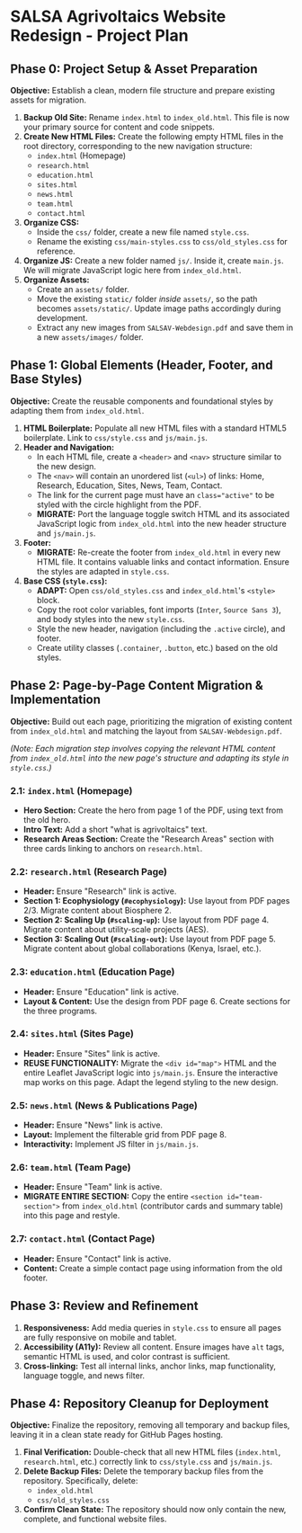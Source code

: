 # SALSA Agrivoltaics Website Redesign - Project Plan

## Phase 0: Project Setup & Asset Preparation

**Objective:** Establish a clean, modern file structure and prepare existing assets for migration.

1.  **Backup Old Site:** Rename `index.html` to `index_old.html`. This file is now your primary source for content and code snippets.
2.  **Create New HTML Files:** Create the following empty HTML files in the root directory, corresponding to the new navigation structure:
    -   `index.html` (Homepage)
    -   `research.html`
    -   `education.html`
    -   `sites.html`
    -   `news.html`
    -   `team.html`
    -   `contact.html`
3.  **Organize CSS:**
    -   Inside the `css/` folder, create a new file named `style.css`.
    -   Rename the existing `css/main-styles.css` to `css/old_styles.css` for reference.
4.  **Organize JS:** Create a new folder named `js/`. Inside it, create `main.js`. We will migrate JavaScript logic here from `index_old.html`.
5.  **Organize Assets:**
    -   Create an `assets/` folder.
    -   Move the existing `static/` folder *inside* `assets/`, so the path becomes `assets/static/`. Update image paths accordingly during development.
    -   Extract any new images from `SALSAV-Webdesign.pdf` and save them in a new `assets/images/` folder.

## Phase 1: Global Elements (Header, Footer, and Base Styles)

**Objective:** Create the reusable components and foundational styles by adapting them from `index_old.html`.

1.  **HTML Boilerplate:** Populate all new HTML files with a standard HTML5 boilerplate. Link to `css/style.css` and `js/main.js`.
2.  **Header and Navigation:**
    -   In each HTML file, create a `<header>` and `<nav>` structure similar to the new design.
    -   The `<nav>` will contain an unordered list (`<ul>`) of links: Home, Research, Education, Sites, News, Team, Contact.
    -   The link for the current page must have an `class="active"` to be styled with the circle highlight from the PDF.
    -   **MIGRATE:** Port the language toggle switch HTML and its associated JavaScript logic from `index_old.html` into the new header structure and `js/main.js`.
3.  **Footer:**
    -   **MIGRATE:** Re-create the footer from `index_old.html` in every new HTML file. It contains valuable links and contact information. Ensure the styles are adapted in `style.css`.
4.  **Base CSS (`style.css`):**
    -   **ADAPT:** Open `css/old_styles.css` and `index_old.html`'s `<style>` block.
    -   Copy the root color variables, font imports (`Inter`, `Source Sans 3`), and body styles into the new `style.css`.
    -   Style the new header, navigation (including the `.active` circle), and footer.
    -   Create utility classes (`.container`, `.button`, etc.) based on the old styles.

## Phase 2: Page-by-Page Content Migration & Implementation

**Objective:** Build out each page, prioritizing the migration of existing content from `index_old.html` and matching the layout from `SALSAV-Webdesign.pdf`.

*(Note: Each migration step involves copying the relevant HTML content from `index_old.html` into the new page's structure and adapting its style in `style.css`.)*

### 2.1: `index.html` (Homepage)
-   **Hero Section:** Create the hero from page 1 of the PDF, using text from the old hero.
-   **Intro Text:** Add a short "what is agrivoltaics" text.
-   **Research Areas Section:** Create the "Research Areas" section with three cards linking to anchors on `research.html`.

### 2.2: `research.html` (Research Page)
-   **Header:** Ensure "Research" link is active.
-   **Section 1: Ecophysiology (`#ecophysiology`):** Use layout from PDF pages 2/3. Migrate content about Biosphere 2.
-   **Section 2: Scaling Up (`#scaling-up`):** Use layout from PDF page 4. Migrate content about utility-scale projects (AES).
-   **Section 3: Scaling Out (`#scaling-out`):** Use layout from PDF page 5. Migrate content about global collaborations (Kenya, Israel, etc.).

### 2.3: `education.html` (Education Page)
-   **Header:** Ensure "Education" link is active.
-   **Layout & Content:** Use the design from PDF page 6. Create sections for the three programs.

### 2.4: `sites.html` (Sites Page)
-   **Header:** Ensure "Sites" link is active.
-   **REUSE FUNCTIONALITY:** Migrate the `<div id="map">` HTML and the entire Leaflet JavaScript logic into `js/main.js`. Ensure the interactive map works on this page. Adapt the legend styling to the new design.

### 2.5: `news.html` (News & Publications Page)
-   **Header:** Ensure "News" link is active.
-   **Layout:** Implement the filterable grid from PDF page 8.
-   **Interactivity:** Implement JS filter in `js/main.js`.

### 2.6: `team.html` (Team Page)
-   **Header:** Ensure "Team" link is active.
-   **MIGRATE ENTIRE SECTION:** Copy the entire `<section id="team-section">` from `index_old.html` (contributor cards and summary table) into this page and restyle.

### 2.7: `contact.html` (Contact Page)
-   **Header:** Ensure "Contact" link is active.
-   **Content:** Create a simple contact page using information from the old footer.

## Phase 3: Review and Refinement

1.  **Responsiveness:** Add media queries in `style.css` to ensure all pages are fully responsive on mobile and tablet.
2.  **Accessibility (A11y):** Review all content. Ensure images have `alt` tags, semantic HTML is used, and color contrast is sufficient.
3.  **Cross-linking:** Test all internal links, anchor links, map functionality, language toggle, and news filter.

## Phase 4: Repository Cleanup for Deployment

**Objective:** Finalize the repository, removing all temporary and backup files, leaving it in a clean state ready for GitHub Pages hosting.

1.  **Final Verification:** Double-check that all new HTML files (`index.html`, `research.html`, etc.) correctly link to `css/style.css` and `js/main.js`.
2.  **Delete Backup Files:** Delete the temporary backup files from the repository. Specifically, delete:
    -   `index_old.html`
    -   `css/old_styles.css`
3.  **Confirm Clean State:** The repository should now only contain the new, complete, and functional website files.
